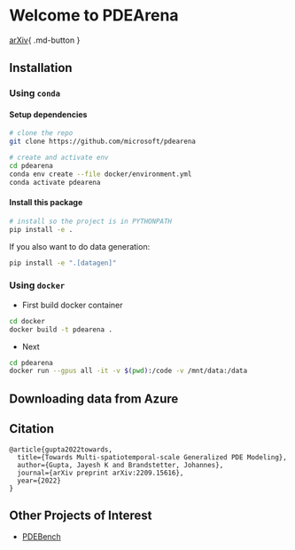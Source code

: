 # Welcome to PDEArena

[arXiv](https://arxiv.org/abs/2209.15616){ .md-button }

## Installation

### Using `conda`

#### Setup dependencies

```bash
# clone the repo
git clone https://github.com/microsoft/pdearena

# create and activate env
cd pdearena
conda env create --file docker/environment.yml
conda activate pdearena
```

#### Install this package

```bash
# install so the project is in PYTHONPATH
pip install -e .
```

If you also want to do data generation:

```bash
pip install -e ".[datagen]"
```

### Using `docker`

- First build docker container
```bash
cd docker
docker build -t pdearena .
```

- Next 
```bash
cd pdearena
docker run --gpus all -it -v $(pwd):/code -v /mnt/data:/data
```

## Downloading data from Azure

## Citation

```
@article{gupta2022towards,
  title={Towards Multi-spatiotemporal-scale Generalized PDE Modeling},
  author={Gupta, Jayesh K and Brandstetter, Johannes},
  journal={arXiv preprint arXiv:2209.15616},
  year={2022}
}
```

## Other Projects of Interest

- [PDEBench](https://github.com/pdebench/PDEBench)